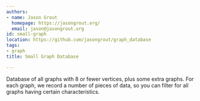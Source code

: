 ```yaml
---
authors:
- name: Jason Grout
  homepage: https://jasongrout.org/
  email: jason@jasongrout.org
id: small-graph
location: https://github.com/jasongrout/graph_database
tags:
- graph
title: Small Graph Database

---
```


Database of all graphs with 8 or fewer vertices, plus some extra graphs.  For each graph, we record a number of pieces of data, so you can filter for all graphs having certain characteristics.